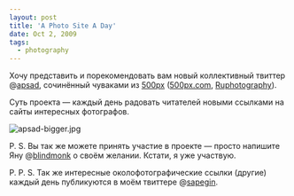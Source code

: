 ```yaml
---
layout: post
title: 'A Photo Site A Day'
date: Oct 2, 2009
tags:
  - photography
---
```


Хочу представить и порекомендовать вам новый коллективный твиттер @[apsad](http://twitter.com/apsad "A Photo Site A Day (apsad)"), сочинённый чуваками из [500px](http://kowalskistatus.com/ "Kowalski, status!") ([500px.com](http://500px.com/ "Daily Smart Photodigest"), [Ruphotography](http://ruphotography.ru/ "Лучшие фотографии из фотосообществ")).

Суть проекта — каждый день радовать читателей новыми ссылками на сайты интересных фотографов.

![apsad-bigger.jpg](upload://apsad-bigger.jpg)

P. S. Вы так же можете принять участие в проекте — просто напишите Яну @[blindmonk](http://twitter.com/blindmonk) о своём желании. Кстати, я уже участвую.

P. P. S. Так же интересные околофотографические ссылки (другие) каждый день публикуются в моём твиттере @[sapegin](http://twitter.com/sapegin).
